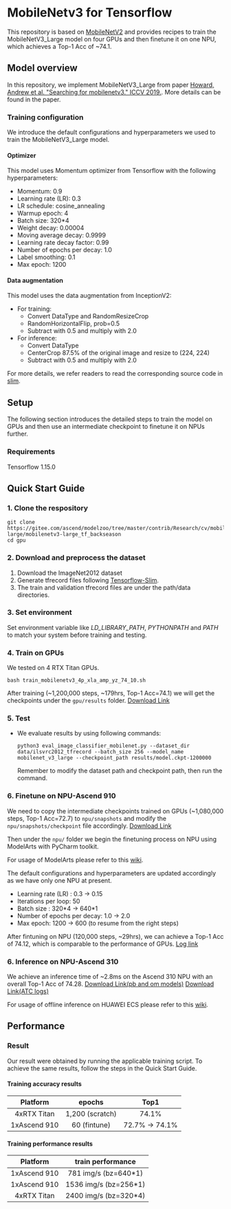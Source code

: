 # MobileNetv3 for Tensorflow 

This repository is based on [MobileNetV2](https://www.huaweicloud.com/ascend/resources/modelzoo/Model%20Scripts/9e7e42efd75f4d8eb4ee501639fb8090) and provides recipes to train the MobileNetV3_Large model on four GPUs and then finetune it on one NPU, which achieves a Top-1 Acc of ~74.1.

## Model overview

In this repository, we implement MobileNetV3_Large from paper 
[Howard, Andrew et al. "Searching for mobilenetv3." ICCV 2019.](https://arxiv.org/abs/1905.02244). More details can be found in the paper.

### Training configuration

We introduce the default configurations and hyperparameters we used to train the MobileNetV3_Large model.

#### Optimizer

This model uses Momentum optimizer from Tensorflow with the following hyperparameters:

- Momentum: 0.9
- Learning rate (LR): 0.3
- LR schedule: cosine_annealing
- Warmup epoch: 4
- Batch size: 320*4
- Weight decay:  0.00004 
- Moving average decay: 0.9999
- Learning rate decay factor: 0.99
- Number of epochs per decay: 1.0
- Label smoothing: 0.1
- Max epoch: 1200

#### Data augmentation

This model uses the data augmentation from InceptionV2:

- For training:
  - Convert DataType and RandomResizeCrop
  - RandomHorizontalFlip, prob=0.5
  - Subtract with 0.5 and multiply with 2.0
- For inference:
  - Convert DataType
  - CenterCrop 87.5% of the original image and resize to (224, 224)
  - Subtract with 0.5 and multiply with 2.0

For more details, we refer readers to read the corresponding source code in [slim](https://github.com/tensorflow/models/tree/master/research/slim/nets/mobilenet).

## Setup
The following section introduces the detailed steps to train the model on GPUs and then use an intermediate checkpoint to finetune it on NPUs further.

### Requirements

Tensorflow 1.15.0

## Quick Start Guide

### 1. Clone the respository

```shell
git clone https://gitee.com/ascend/modelzoo/tree/master/contrib/Research/cv/mobilenetv3-large/mobilenetv3-large_tf_backseason
cd gpu
```

### 2. Download and preprocess the dataset

1. Download the ImageNet2012 dataset
2. Generate tfrecord files following [Tensorflow-Slim](https://github.com/tensorflow/models/tree/master/research/slim).
3. The train and validation tfrecord files are under the path/data directories.

### 3. Set environment

Set environment variable like *LD_LIBRARY_PATH*, *PYTHONPATH* and *PATH* to match your system before training and testing.

### 4. Train on GPUs
We tested on 4 RTX Titan GPUs.
```shell
bash train_mobilenetv3_4p_xla_amp_yz_74_10.sh
```
After training (~1,200,000 steps, ~179hrs, Top-1 Acc=74.1) we will get the checkpoints under the `gpu/results` folder. 
[Download Link](https://backseason-mbv3-open.obs.cn-north-4.myhuaweicloud.com/mobilenetv3_large_models/gpu/results_mbv3_74_10.tar)

### 5. Test
- We evaluate results by using following commands:
     ```shell 
     python3 eval_image_classifier_mobilenet.py --dataset_dir data/ilsvrc2012_tfrecord --batch_size 256 --model_name mobilenet_v3_large --checkpoint_path results/model.ckpt-1200000
    ```
    Remember to modify the dataset path and checkpoint path, then run the command.

### 6. Finetune on NPU-Ascend 910
We need to copy the intermediate checkpoints trained on GPUs (~1,080,000 steps, Top-1 Acc=72.7) to `npu/snapshots` and modify the `npu/snapshots/checkpoint` file accordingly. [Download Link](https://backseason-mbv3-open.obs.cn-north-4.myhuaweicloud.com/mobilenetv3_large_models/npu/snapshots.tar)

Then under the `npu/` folder we begin the finetuning process on NPU using ModelArts with PyCharm toolkit.

For usage of ModelArts please refer to this [wiki](https://gitee.com/backseason/modelzoo/wikis/ModelArts+PyCharm%E4%B8%8A%E4%BD%BF%E7%94%A8NPU%E7%8E%AF%E5%A2%83%E4%B8%80%E9%94%AE%E8%84%9A%E6%9C%AC%E7%A4%BA%E4%BE%8B?sort_id=3335465).

The default configurations and hyperparameters are updated accordingly as we have only one NPU at present.

- Learning rate (LR) : 0.3 -> 0.15
- Iterations per loop: 50 
- Batch size : 320\*4 -> 640\*1
- Number of epochs per decay: 1.0 -> 2.0
- Max epoch: 1200 -> 600 (to resume from the right steps)

After fintuning on NPU (120,000 steps, ~29hrs), we can achieve a Top-1 Acc of 74.12, which is comparable to the performance of GPUs.
[Log link](https://backseason-mbv3-open.obs.cn-north-4.myhuaweicloud.com/mobilenetv3_large_models/mobilenet_v3_test_V0021_job-mobilenet-v3-test.0.log)

### 6. Inference on NPU-Ascend 310
We achieve an inference time of ~2.8ms on the Ascend 310 NPU with an overall Top-1 Acc of 74.28. 
[Download Link(pb and om models)](https://backseason-mbv3-open.obs.cn-north-4.myhuaweicloud.com/mobilenetv3_large_models/npu/ATC/pb_om_model.tar)
[Download Link(ATC logs)](https://backseason-mbv3-open.obs.cn-north-4.myhuaweicloud.com/mobilenetv3_large_models/npu/ATC/ATC_logs.tar)

For usage of offline inference on HUAWEI ECS please refer to this [wiki](https://gitee.com/backseason/modelzoo/wikis/MobileNetV3_Large_MindStudio%E7%A6%BB%E7%BA%BF%E6%8E%A8%E7%90%86%E6%A1%88%E4%BE%8B?sort_id=3335182).

## Performance

### Result

Our result were obtained by running the applicable training script. To achieve the same results, follow the steps in the Quick Start Guide.

#### Training accuracy results

|  Platform    |   epochs        |      Top1      |
| :----------: | :-------------: | :------------: |
| 4xRTX Titan  | 1,200 (scratch) |    74.1%       |
| 1xAscend 910 |  60 (fintune)   | 72.7% -> 74.1% |

#### Training performance results
| Platform     | train performance      |
| :----------: | :--------------------: |
| 1xAscend 910 |  781 img/s (bz=640*1)  |
| 1xAscend 910 |  1536 img/s (bz=256*1) |
| 4xRTX Titan  |  2400 img/s (bz=320*4) |


